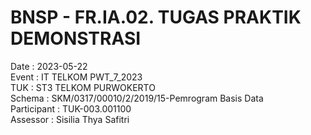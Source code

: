 # BNSP - FR.IA.02. TUGAS PRAKTIK DEMONSTRASI

Date : 2023-05-22 <br>
Event : IT TELKOM PWT_7_2023  <br>
TUK : ST3 TELKOM PURWOKERTO  <br>
Schema : SKM/0317/00010/2/2019/15-Pemrogram Basis Data  <br>
Participant : TUK-003.001100  <br>
Assessor : Sisilia Thya Safitri  <br>